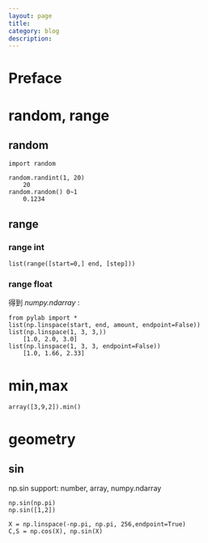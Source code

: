 ```yaml
---
layout: page
title:
category: blog
description:
---
```

# Preface


# random, range

## random

	import random

	random.randint(1, 20)
		20
	random.random() 0~1
		0.1234

## range

### range int

	list(range([start=0,] end, [step]))

### range float
得到 *numpy.ndarray* :

    from pylab import *
    list(np.linspace(start, end, amount, endpoint=False))
    list(np.linspace(1, 3, 3,))
        [1.0, 2.0, 3.0]
    list(np.linspace(1, 3, 3, endpoint=False))
        [1.0, 1.66, 2.33]

# min,max

    array([3,9,2]).min()

# geometry

## sin
np.sin support: number, array, numpy.ndarray

    np.sin(np.pi)
    np.sin([1,2])

    X = np.linspace(-np.pi, np.pi, 256,endpoint=True)
    C,S = np.cos(X), np.sin(X)
